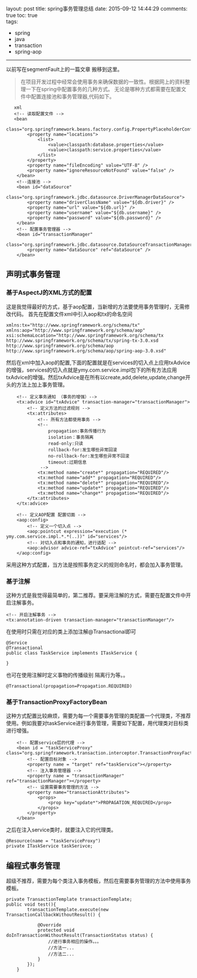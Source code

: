 layout: post
title: spring事务管理总结
date: 2015-09-12 14:44:29
comments: true 
toc: true  
tags:
  - spring
  - java
  - transaction
  - spring-aop
---

以前写在segmentFault上的一篇文章 搬移到这里。

>在项目开发过程中经常会使用事务来确保数据的一致性。根据网上的资料整理一下在spring中配置事务的几种方式。
>无论是哪种方式都需要在配置文件中配置连接池和事务管理器,代码如下。    

<!-- more -->

```
   xml
   <!-- 读取配置文件 -->
   <bean
		class="org.springframework.beans.factory.config.PropertyPlaceholderConfigurer">
		<property name="locations">
			<list>
				<value>classpath:database.properties</value>
				<value>classpath:service.properties</value>
			</list>
		</property>
		<property name="fileEncoding" value="UTF-8" />
		<property name="ignoreResourceNotFound" value="false" />
	</bean>
    <!--连接池 -->
	<bean id="dataSource"
		class="org.springframework.jdbc.datasource.DriverManagerDataSource">
		<property name="driverClassName" value="${db.driver}" />
		<property name="url" value="${db.url}" />
		<property name="username" value="${db.username}" />
		<property name="password" value="${db.password}" />
	</bean>
	<!-- 配置事务管理器 -->
	<bean id="transactionManager"
		class="org.springframework.jdbc.datasource.DataSourceTransactionManager">
		<property name="dataSource" ref="dataSource" />
	</bean>
```
## 声明式事务管理
### 基于AspectJ的XML方式的配置
这是我觉得最好的方式，基于aop配置，当新增的方法要使用事务管理时，无需修改代码。
首先在配置文件xml中引入aop和tx的命名空间
```
xmlns:tx="http://www.springframework.org/schema/tx" 
xmlns:aop="http://www.springframework.org/schema/aop"
xsi:schemaLocation="http://www.springframework.org/schema/tx
http://www.springframework.org/schema/tx/spring-tx-3.0.xsd
http://www.springframework.org/schema/aop   
http://www.springframework.org/schema/aop/spring-aop-3.0.xsd"
```
然后在xml中加入aop的配置,下面的配置就是在services的切入点上应用txAdvice的增强，services的切入点就是ymy.com.service.impl包下的所有方法应用txAdvice的增强。然后txAdvice是在所有以create,add,delete,update,change开头的方法上加上事务管理。

```
    <!-- 定义事务通知 （事务的增强）-->
	<tx:advice id="txAdvice" transaction-manager="transactionManager">
	    <!-- 定义方法的过滤规则 -->
	    <tx:attributes>
	        <!-- 所有方法都使用事务 -->
	        <!-- 
				propagation:事务传播行为
				isolation：事务隔离
				read-only:只读
				rollback-for:发生哪些异常回滚
				no-rollback-for:发生哪些异常不回滚 
				timeout:过期信息    
	         -->
	        <tx:method name="create*" propagation="REQUIRED"/>
	        <tx:method name="add*" propagation="REQUIRED"/>
	        <tx:method name="delete*" propagation="REQUIRED"/>
	        <tx:method name="update*" propagation="REQUIRED"/>
	        <tx:method name="change*" propagation="REQUIRED"/>
	    </tx:attributes>
	</tx:advice>
	  
	<!-- 定义AOP配置 配置切面 -->
	<aop:config>
	    <!-- 定义一个切入点 -->
	    <aop:pointcut expression="execution (* ymy.com.service.impl.*.*(..))" id="services"/>
	    <!-- 对切入点和事务的通知，进行适配 -->
	    <aop:advisor advice-ref="txAdvice" pointcut-ref="services"/>
	</aop:config> 
```
采用这种方式配置，当方法是按照事务定义的规则命名时，都会加入事务管理。

### 基于注解
这种方式是我觉得最简单的，第二推荐。要采用注解的方式，需要在配置文件中开启注解事务。

```
<!-- 开启注解事务 -->
<tx:annotation-driven transaction-manager="transactionManager"/>
```
在使用时只需在对应的类上添加注解@Transactional即可

```
@Service
@Transactional
public class TaskService implements ITaskService {

}
```
也可在使用注解时定义事物的传播级别 隔离行为等。。

```
@Transactional(propagation=Propagation.REQUIRED)
```
### 基于TransactionProxyFactoryBean
这种方式配置比较麻烦，需要为每一个需要事务管理的类配置一个代理类，不推荐使用。例如我要对taskService进行事务管理，需要如下配置，用代理类对目标类进行增强。

```
	<!-- 配置service层的代理 -->
	<bean id = "taskServiceProxy" class="org.springframework.transaction.interceptor.TransactionProxyFactoryBean">
		<!-- 配置目标对象 -->
		<property name = "target" ref="taskService"></property>
		<!-- 注入事务管理器 -->
		<property name = "transactionManager" ref="transactionManager"></property>
		<!-- 设置需要事务管理的方法 -->
		<property name="transactionAttributes">
			<props>
				<prop key="update*">PROPAGATION_REQUIRED</prop>
			</props>
		</property>
	</bean>
```
之后在注入service类时，就要注入它的代理类。

```
@Resource(name = "taskServiceProxy")
private ITaskService taskSerivce;
```
## 编程式事务管理
超级不推荐，需要为每个类注入事务模板，然后在需要事务管理的方法中使用事务模板。

```
private TransactionTemplate transactionTemplate;
public void test(){
		transactionTemplate.execute(new TransactionCallbackWithoutResult() {
			
			@Override
			protected void doInTransactionWithoutResult(TransactionStatus status) {
				//进行事务相应的操作。。。
				//方法一...
				//方法二...
			}
		});
	}
```

